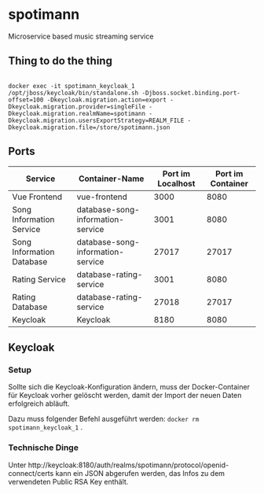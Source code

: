 # spotimann

Microservice based music streaming service

## Thing to do the thing

``` 

docker exec -it spotimann_keycloak_1 /opt/jboss/keycloak/bin/standalone.sh -Djboss.socket.binding.port-offset=100 -Dkeycloak.migration.action=export -Dkeycloak.migration.provider=singleFile -Dkeycloak.migration.realmName=spotimann -Dkeycloak.migration.usersExportStrategy=REALM_FILE -Dkeycloak.migration.file=/store/spotimann.json
```

<!-- ## Connect to song information service

1. Run `docker-compose up`
2. Open **MongoDB Compass**
3. Connect to `mongodb://localhost:27017`
3. Create database `information`
4. Create collection `songs`
5. Import `songs.json`
6. Run `node index.js`
7. Service now available under `localhost:8080`
8. Try going to `localhost:8080/1` -->

## Ports

| Service                   | Container-Name                    | Port im Localhost | Port im Container |
| ------------------------- | --------------------------------- | ----------------- | ----------------- |
| Vue Frontend              | vue-frontend                      | 3000              | 8080              |
| Song Information Service  | database-song-information-service | 3001              | 8080              |
| Song Information Database | database-song-information-service | 27017             | 27017             |
| Rating Service            | database-rating-service           | 3001              | 8080              |
| Rating Database           | database-rating-service           | 27018             | 27017             |
| Keycloak                  | Keycloak                          | 8180              | 8080              |

## Keycloak

### Setup

Sollte sich die Keycloak-Konfiguration ändern, muss der Docker-Container für Keycloak vorher gelöscht werden, damit der Import der neuen Daten erfolgreich abläuft.

Dazu muss folgender Befehl ausgeführt werden: `docker rm spotimann_keycloak_1` .

### Technische Dinge

Unter http://keycloak:8180/auth/realms/spotimann/protocol/openid-connect/certs kann ein JSON abgerufen werden, das Infos zu dem verwendeten Public RSA Key enthält.
